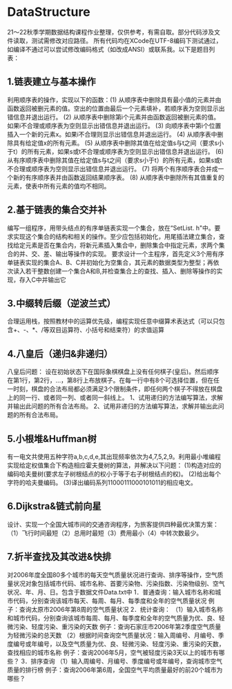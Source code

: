 # DataStructure
21～22秋季学期数据结构课程作业整理，仅供参考，有需自取。部分代码涉及文件读取，测试需修改对应路径。
所有代码均在XCode在UTF-8编码下测试通过，如编译不通过可以尝试修改编码格式（如改成ANSI）或联系我。以下是题目列表：
## 1.链表建立与基本操作
利用顺序表的操作，实现以下的函数：(1) 从顺序表中删除具有最小值的元素并由函数返回被删元素的值。空出的位置由最后一个元素填补，若顺序表为空则显示出错信息并退出运行。
(2) 从顺序表中删除第i个元素并由函数返回被删元素的值。如果i不合理或顺序表为空则显示出错信息并退出运行。
(3) 向顺序表中第i个位置插入一个新的元素x。如果i不合理则显示出错信息并退出运行。
(4) 从顺序表中删除具有给定值x的所有元素。
(5) 从顺序表中删除其值在给定值s与t之间（要求s小于t）的所有元素，如果s或t不合理或顺序表为空则显示出错信息并退出运行。
(6) 从有序顺序表中删除其值在给定值s与t之间（要求s小于t）的所有元素，如果s或t不合理或顺序表为空则显示出错信息并退出运行。
(7) 将两个有序顺序表合并成一个新的有序顺序表并由函数返回结果顺序表。
(8) 从顺序表中删除所有其值重复的元素，使表中所有元素的值均不相同。
## 2.基于链表的集合交并补
编写一组程序，用带头结点的有序单链表实现一个集合，放在“SetList. h"中。要求实现这个集合的结构和相关的操作。至少应包括初始化，用尾插法建立集合，查找给定元素是否在集合内，将新元素插入集合中，删除集合中指定元素，求两个集合的并、交、差、输出等操作的实现。
要求设计一个主程序，首先定义3个用有序单链表实现的集合A、B、C并初始化为空集合，其元素的数据类型为整型；再依次读入若干整数创建一个集合A和B,并检查集合上的查找、插入、删除等操作的实现，存入C中并输出它
## 3.中缀转后缀（逆波兰式）
合理运用栈，按照教材中的运算优先级，编程实现任意中缀算术表达式（可以只包含+、-、*、/等双目运算符、小括号和结束符）的求值运算

## 4.八皇后（递归&非递归）
八皇后问题：
设在初始状态下在国际象棋棋盘上没有任何棋子(皇后)。然后顺序在第1行，第2行，…，第8行上布放棋子。在每一行中有8个可选择位置，但在任一时刻，棋盘的合法布局都必须满足3个限制条件，即任何两个棋子不得放在棋盘上的同一行、或者同一列、或者同一斜线上。
1、试用递归的方法编写算法，求解并输出此问题的所有合法布局。
2、试用非递归的方法编写算法，求解并输出此问题的所有合法布局。

## 5.小根堆&Huffman树
有一电文共使用五种字符a,b,c,d,e,其出现频率依次为4,7,5,2,9。利用最小堆编程实现给定权值集合下构造相应霍夫曼树的算法，并解决以下问题：
(1)构造对应的编码哈夫曼树(要求左子树根结点的权小于等于右子树根结点的权)。
(2)给出每个字符的哈夫曼编码。
(3)译出编码系列11000111000101011的相应电文。

## 6.Dijkstra&链式前向星
设计、实现一个全国大城市间的交通咨询程序，为旅客提供四种最优决策方案：（1）飞行时间最短（2）总用时最短（3）费用最小（4）中转次数最少。

## 7.折半查找及其改进&快排
对2006年度全国80多个城市的每天空气质量状况进行查询、排序等操作，空气质量状况对象包括城市代码、城市名称、首要污染物、污染指数、污染物级别、空气状况、年、月、日。包含于数据文件Data.txt中
1．普通查询：输入城市名称和城市代码，分别查询该城市每天、每周、每月、每季度和全年的空气质量状况
例子：查询太原市2006年第8周的空气质量状况
2．统计查询：
（1）输入城市名称和城市代码，分别查询该城市每周、每月、每季度和全年的空气质量为优、良、轻微污染、轻度污染、重污染的天数
例子：查询石家庄市2006年第2季度空气质量为轻微污染的总天数
（2）根据时间查询空气质量状况：输入周编号、月编号、季度编号或年编号，以及空气质量为优、良、轻微污染、轻度污染、重污染的天数，查找相应的城市名称
例子：查询2006年5月，空气被轻度污染3天以上的城市有哪些？
3．排序查询
 （1）输入周编号、月编号、季度编号或年编号，查询城市空气质量的排行榜
 例子：查询2006年第6周，全国空气平均质量最好的前20个城市为哪些？
 


